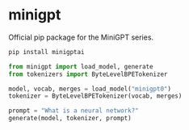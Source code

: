 # minigpt

Official pip package for the MiniGPT series.

```bash
pip install minigptai
```

```python
from minigpt import load_model, generate
from tokenizers import ByteLevelBPETokenizer

model, vocab, merges = load_model("minigpt0")
tokenizer = ByteLevelBPETokenizer(vocab, merges)

prompt = "What is a neural network?"
generate(model, tokenizer, prompt)
```